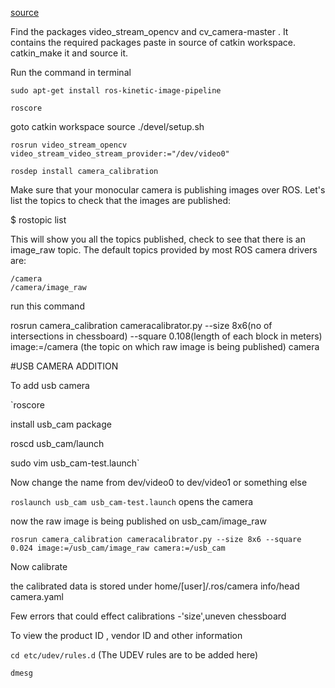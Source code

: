 [source](http://wiki.ros.org/camera_calibration/Tutorials/MonocularCalibration)

Find the packages video_stream_opencv and cv_camera-master . It contains the required packages paste in source of catkin workspace. catkin_make it and source it.

Run the command in terminal

`sudo apt-get install ros-kinetic-image-pipeline`

`roscore`

goto catkin workspace source ./devel/setup.sh

`rosrun video_stream_opencv video_stream_video_stream_provider:="/dev/video0"`

`rosdep install camera_calibration`

Make sure that your monocular camera is publishing images over ROS. Let's list the topics to check that the images are published:

$ rostopic list

This will show you all the topics published, check to see that there is an image_raw topic. The default topics provided by most ROS camera drivers are:

    /camera
    /camera/image_raw

run this command

rosrun camera_calibration cameracalibrator.py --size 8x6(no of intersections in chessboard) --square 0.108(length of each block in meters) image:=/camera (the topic on which raw image is being published) camera

#USB CAMERA ADDITION

To add usb camera

`roscore

install usb_cam package

roscd usb_cam/launch

sudo vim usb_cam-test.launch`

Now change the name from dev/video0 to dev/video1 or something else

`roslaunch usb_cam usb_cam-test.launch` opens the camera

now the raw image is being published on usb_cam/image_raw

`rosrun camera_calibration cameracalibrator.py --size 8x6 --square 0.024 image:=/usb_cam/image_raw camera:=/usb_cam`

Now calibrate

the calibrated data is stored under home/[user]/.ros/camera info/head camera.yaml

Few errors that could effect calibrations -'size',uneven chessboard

To view the product ID , vendor ID and other information

`cd etc/udev/rules.d`
(The UDEV rules are to be added here)

`dmesg`
